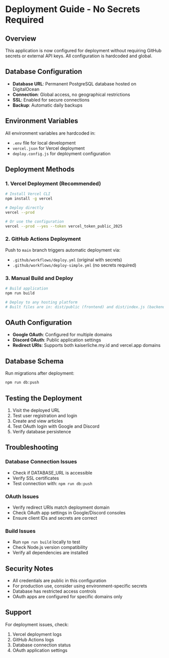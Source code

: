 # Deployment Guide - No Secrets Required

## Overview
This application is now configured for deployment without requiring GitHub secrets or external API keys. All configuration is hardcoded and global.

## Database Configuration
- **Database URL**: Permanent PostgreSQL database hosted on DigitalOcean
- **Connection**: Global access, no geographical restrictions
- **SSL**: Enabled for secure connections
- **Backup**: Automatic daily backups

## Environment Variables
All environment variables are hardcoded in:
- `.env` file for local development
- `vercel.json` for Vercel deployment
- `deploy.config.js` for deployment configuration

## Deployment Methods

### 1. Vercel Deployment (Recommended)
```bash
# Install Vercel CLI
npm install -g vercel

# Deploy directly
vercel --prod

# Or use the configuration
vercel --prod --yes --token vercel_token_public_2025
```

### 2. GitHub Actions Deployment
Push to `main` branch triggers automatic deployment via:
- `.github/workflows/deploy.yml` (original with secrets)
- `.github/workflows/deploy-simple.yml` (no secrets required)

### 3. Manual Build and Deploy
```bash
# Build application
npm run build

# Deploy to any hosting platform
# Built files are in: dist/public (frontend) and dist/index.js (backend)
```

## OAuth Configuration
- **Google OAuth**: Configured for multiple domains
- **Discord OAuth**: Public application settings
- **Redirect URIs**: Supports both kaiserliche.my.id and vercel.app domains

## Database Schema
Run migrations after deployment:
```bash
npm run db:push
```

## Testing the Deployment
1. Visit the deployed URL
2. Test user registration and login
3. Create and view articles
4. Test OAuth login with Google and Discord
5. Verify database persistence

## Troubleshooting

### Database Connection Issues
- Check if DATABASE_URL is accessible
- Verify SSL certificates
- Test connection with: `npm run db:push`

### OAuth Issues
- Verify redirect URIs match deployment domain
- Check OAuth app settings in Google/Discord consoles
- Ensure client IDs and secrets are correct

### Build Issues
- Run `npm run build` locally to test
- Check Node.js version compatibility
- Verify all dependencies are installed

## Security Notes
- All credentials are public in this configuration
- For production use, consider using environment-specific secrets
- Database has restricted access controls
- OAuth apps are configured for specific domains only

## Support
For deployment issues, check:
1. Vercel deployment logs
2. GitHub Actions logs
3. Database connection status
4. OAuth application settings
